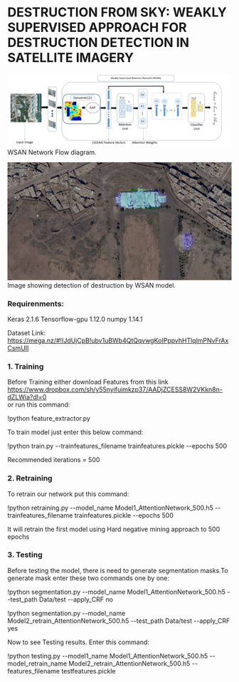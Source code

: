 # DESTRUCTION FROM SKY: WEAKLY SUPERVISED APPROACH FOR DESTRUCTION DETECTION IN SATELLITE IMAGERY

![](WSANfinal.jpg)
WSAN Network Flow diagram.

![](final2.jpg)
Image showing detection of destruction by WSAN model.





### Requirenments:
Keras  2.1.6
Tensorflow-gpu 1.12.0
numpy 1.14.1

Dataset Link: https://mega.nz/#!IJdUjCpB!ubv1uBWb4QtQqvwgKoIPppvhHTlqlmPNvFrAxCsmUII
### 1. Training

Before Training either download Features from this link https://www.dropbox.com/sh/y55nyifuimkzp37/AADjZCESS8W2VKkn8n-dZLWia?dl=0     
or run this command:

!python feature_extractor.py

To train model just enter this below command:

!python train.py --trainfeatures_filename trainfeatures.pickle --epochs 500

Recommended iterations = 500

### 2. Retraining
To retrain our network put this command:

!python retraining.py --model_name Model1_AttentionNetwork_500.h5 --trainfeatures_filename trainfeatures.pickle --epochs 500

It will retrain the first model using Hard negative mining approach to 500 epochs

### 3. Testing
Before testing the model, there is need to generate segmentation masks.To generate mask enter these two commands one by one:

!python segmentation.py --model_name Model1_AttentionNetwork_500.h5 --test_path Data/test --apply_CRF no

!python segmentation.py --model_name Model2_retrain_AttentionNetwork_500.h5 --test_path Data/test --apply_CRF yes

Now to see Testing results. Enter this command:

!python testing.py --model1_name Model1_AttentionNetwork_500.h5 --model_retrain_name Model2_retrain_AttentionNetwork_500.h5 --features_filename testfeatures.pickle



